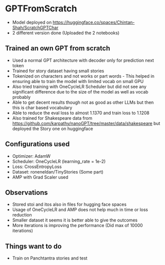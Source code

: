 # GPTFromScratch
- Model deployed on https://huggingface.co/spaces/Chintan-Shah/ScratchGPTChar
- 2 different version done (Uploaded the 2 notebooks)

## Trained an own GPT from scratch
- Used a normal GPT architecture with decoder only for prediction next token
- Trained for story dataset having small stories
- Tokenized on characters and not works or part words - This helped in ensuring able to train the model with limited vocab on small GPU
- Also tried training with OneCycleLR Scheduler but did not see any significant difference due to the size of the model as well as vocab probably
- Able to get decent results though not as good as other LLMs but then this is char based vocabulary
- Able to reduce the eval loss to almost 1.1370 and train loss to 1.1208
- Also trained for Shakespeare data from https://github.com/karpathy/nanoGPT/tree/master/data/shakespeare but deployed the Story one on huggingface

## Configurations used
- Optimizer: AdamW
- Scheduler: OneCycleLR (learning_rate = 1e-2)
- Loss: CrossEntropyLoss
- Dataset: roneneldan/TinyStories (Some part)
- AMP with Grad Scaler used

## Observations
- Stored stoi and itos also in files for hugging face spaces
- Usage of OneCycleLR and AMP does not help much in time or loss reduction
- Smaller dataset it seems it is better able to give the outcomes
- More iterations is improving the performance (Did max of 10000 iterations)

## Things want to do
- Train on Panchtantra stories and test
